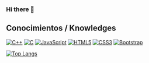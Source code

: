 ### Hi there 👋

<!--
**isravazquezc/isravazquezc** is a ✨ _special_ ✨ repository because its `README.md` (this file) appears on your GitHub profile.

Here are some ideas to get you started:

- 🔭 I’m currently working on ...
- 🌱 I’m currently learning ...
- 👯 I’m looking to collaborate on ...
- 🤔 I’m looking for help with ...
- 💬 Ask me about ...
- 📫 How to reach me: ...
- 😄 Pronouns: ...
- ⚡ Fun fact: ...
-->

## Conocimientos / Knowledges
[![C++](https://img.shields.io/badge/-C++-00599C?style=flat-square&logo=c++&link=https://github.com/isravazquezc/)](https://github.com/isravazquezc/)
[![C](https://img.shields.io/badge/-A8B9CC?style=flat-square&logo=c&logoColor=white&link=https://github.com/isravazquezc/)](https://github.com/isravazquezc/)
[![JavaScript](https://img.shields.io/badge/-JavaScript-black?style=flat-square&logo=javascript&link=https://github.com/isravazquezc/)](https://github.com/isravazquezc/)
[![HTML5](https://img.shields.io/badge/-HTML5-E34F26?style=flat-square&logo=html5&logoColor=white&link=https://github.com/isravazquezc/)](https://github.com/isravazquezc/)
[![CSS3](https://img.shields.io/badge/-CSS3-1572B6?style=flat-square&logo=css3&link=https://github.com/isravazquezc/)](https://github.com/isravazquezc/)
[![Bootstrap](https://img.shields.io/badge/-Bootstrap-563D7C?style=flat-square&logo=bootstrap&link=https://github.com/isravazquezc/)](https://github.com/isravazquezc/)

[![Top Langs](https://github-readme-stats.vercel.app/api/top-langs/?username=isravazquezc&hide_langs_below=1)](https://github.com/anuraghazra/github-readme-stats)
